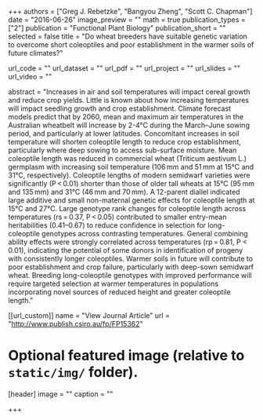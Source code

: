 +++
authors = ["Greg J. Rebetzke", "Bangyou Zheng", "Scott C. Chapman"]
date = "2016-06-26"
image_preview = ""
math = true
publication_types = ["2"]
publication = "Functional Plant Biology"
publication_short = ""
selected = false
title = "Do wheat breeders have suitable genetic variation to overcome short coleoptiles and poor establishment in the warmer soils of future climates?"

url_code = ""
url_dataset = ""
url_pdf = ""
url_project = ""
url_slides = ""
url_video = ""

abstract = "Increases in air and soil temperatures will impact cereal growth and reduce crop yields. Little is known about how increasing temperatures will impact seedling growth and crop establishment. Climate forecast models predict that by 2060, mean and maximum air temperatures in the Australian wheatbelt will increase by 2-4°C during the March–June sowing period, and particularly at lower latitudes. Concomitant increases in soil temperature will shorten coleoptile length to reduce crop establishment, particularly where deep sowing to access sub-surface moisture. Mean coleoptile length was reduced in commercial wheat (Triticum aestivum L.) germplasm with increasing soil temperature (106 mm and 51 mm at 15°C and 31°C, respectively). Coleoptile lengths of modern semidwarf varieties were significantly (P < 0.01) shorter than those of older tall wheats at 15°C (95 mm and 135 mm) and 31°C (46 mm and 70 mm). A 12-parent diallel indicated large additive and small non-maternal genetic effects for coleoptile length at 15°C and 27°C. Large genotype rank changes for coleoptile length across temperatures (rs = 0.37, P < 0.05) contributed to smaller entry-mean heritabilities (0.41–0.67) to reduce confidence in selection for long-coleoptile genotypes across contrasting temperatures. General combining ability effects were strongly correlated across temperatures (rp = 0.81, P < 0.01), indicating the potential of some donors in identification of progeny with consistently longer coleoptiles. Warmer soils in future will contribute to poor establishment and crop failure, particularly with deep-sown semidwarf wheat. Breeding long-coleoptile genotypes with improved performance will require targeted selection at warmer temperatures in populations incorporating novel sources of reduced height and greater coleoptile length."



[[url_custom]]
name = "View Journal Article"
url = "http://www.publish.csiro.au/fp/FP15362"

# Optional featured image (relative to `static/img/` folder).
[header]
image = ""
caption = ""

+++
